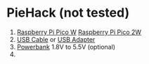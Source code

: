 # PieHack (not tested)
1. [Raspberry Pi Pico W](https://www.waveshare.com/product/raspberry-pi/boards-kits/raspberry-pi-pico-cat/raspberry-pi-pico-w.htm?sku=23108) [Raspberry Pi Pico 2W](https://www.waveshare.com/product/raspberry-pi/boards-kits/raspberry-pi-pico-3/raspberry-pi-pico-2-w.htm?sku=29439)
2. [USB Cable](https://www.raspberrypi.com/products/usb-a-male-to-micro-usb-male-cable/) or [USB Adapter](https://www.raspberrypi.com/products/usb-b-to-usb-c-adapter/)
1. [Powerbank](https://www.amazon.com/Anker-Powercore-5000-mAh-Powerbank-A1109G11/dp/B01CU1EC6Y) 1.8V to 5.5V (optional)
2. 
